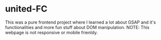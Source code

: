 # united-FC
This was a pure frontend project where I learned a lot about GSAP and it's functionalities and more fun stuff about DOM manipulation.
NOTE: This webpage is not responsive or mobile frienldy.
